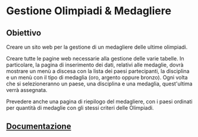 # Gestione Olimpiadi & Medagliere

## Obiettivo
Creare un sito web per la gestione di un medagliere delle ultime olimpiadi. 

Creare tutte le pagine web necessarie alla gestione delle varie tabelle.
In particolare, la pagina di inserimento dei dati, relativi alle medaglie, dovrà mostrare un menù a discesa con la lista dei paesi partecipanti, la disciplina e un menù con il tipo di medaglia (oro, argento oppure bronzo). Ogni volta che si selezioneranno un paese, una disciplina e una medaglia, quest'ultima verrà assegnata. 

Prevedere anche una pagina di riepilogo del medagliere, con i paesi ordinati per quantità di medaglie con gli stessi criteri delle Olimpiadi.

## [Documentazione](https://ranghetto.github.io/ProgettoInformaticaMaturita2020)

